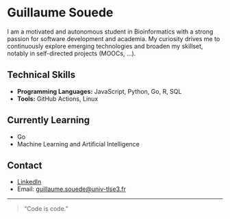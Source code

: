 # Guillaume Souede

I am a motivated and autonomous student in Bioinformatics with a strong passion for software development and academia. My curiosity drives me to continuously explore emerging technologies and broaden my skillset, notably in self-directed projects (MOOCs, ...).

## Technical Skills

- **Programming Languages:** JavaScript, Python, Go, R, SQL
- **Tools:** GitHub Actions, Linux

## Currently Learning

- Go
- Machine Learning and Artificial Intelligence

## Contact

- [LinkedIn](https://fr.linkedin.com/in/guillaume-sou%C3%A8de-9b79b1204)
- Email: guillaume.souede@univ-tlse3.fr

---

> “Code is code.”
